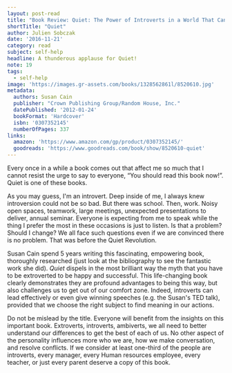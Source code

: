 ```yaml
---
layout: post-read
title: "Book Review: Quiet: The Power of Introverts in a World That Can't Stop Talking"
shortTitle: "Quiet"
author: Julien Sobczak
date: '2016-11-21'
category: read
subject: self-help
headline: A thunderous applause for Quiet!
note: 19
tags:
  - self-help
image: 'https://images.gr-assets.com/books/1328562861l/8520610.jpg'
metadata:
  authors: Susan Cain
  publisher: "Crown Publishing Group/Random House, Inc."
  datePublished: '2012-01-24'
  bookFormat: 'Hardcover'
  isbn: '0307352145'
  numberOfPages: 337
links:
  amazon: 'https://www.amazon.com/gp/product/0307352145/'
  goodreads: 'https://www.goodreads.com/book/show/8520610-quiet'
---
```


Every once in a while a book comes out that affect me so much that I cannot resist the urge to say to everyone, “You should read this book now!”. Quiet is one of these books.

As you may guess, I'm an introvert. Deep inside of me, I always knew introversion could not be so bad. But there was school. Then, work. Noisy open spaces, teamwork, large meetings, unexpected presentations to deliver, annual seminar. Everyone is expecting from me to speak while the thing I prefer the most in these occasions is just to listen. Is that a problem? Should I change? We all face such questions even if we are convinced there is no problem. That was before the Quiet Revolution.

Susan Cain spend 5 years writing this fascinating, empowering book, thoroughly researched (just look at the bibliography to see the fantastic work she did). *Quiet* dispels in the most brilliant way the myth that you have to be extroverted to be happy and successful. This life-changing book clearly demonstrates they are profound advantages to being this way, but also challenges us to get out of our comfort zone. Indeed, introverts can lead effectively or even give winning speeches (e.g. the Susan's TED talk), provided that we choose the right subject to find meaning in our actions.

Do not be mislead by the title. Everyone will benefit from the insights on this important book. Extroverts, introverts, ambiverts, we all need to better understand our differences to get the best of each of us. No other aspect of the personality influences more who we are, how we make conversation, and resolve conflicts. If we consider at least one-third of the people are introverts, every manager, every Human resources employee, every teacher, or just every parent deserve a copy of this book.
